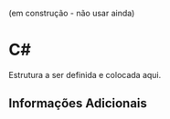 (em construção - não usar ainda)

# C#

Estrutura a ser definida e colocada aqui.

## Informações Adicionais
